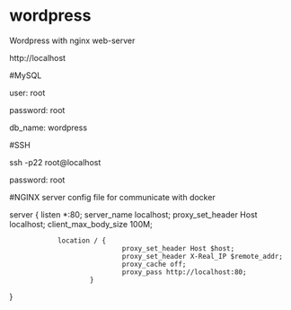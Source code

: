 # wordpress

Wordpress with nginx web-server

http://localhost

#MySQL

user: root 

password: root

db_name: wordpress

#SSH

ssh -p22 root@localhost

password: root

#NGINX server config file for communicate with docker

server {
        listen *:80;
        server_name localhost;
        proxy_set_header Host localhost;
        client_max_body_size 100M;

                location / {
                                proxy_set_header Host $host;
                                proxy_set_header X-Real_IP $remote_addr;
                                proxy_cache off;
                                proxy_pass http://localhost:80;
                        }
}

